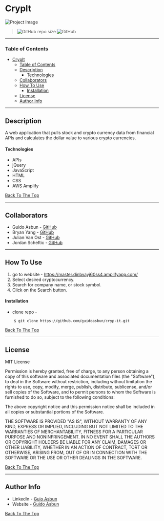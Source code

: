 # CrypIt

![Project Image](https://guidoasbun.s3.amazonaws.com/CrypIt.png)

> ![GitHub repo size](https://img.shields.io/github/repo-size/guidoasbun/cryp-it) ![GitHub](https://img.shields.io/github/license/guidoasbun/cryp-it)




---

### Table of Contents

- [CrypIt](#crypit)
    - [Table of Contents](#table-of-contents)
  - [Description](#description)
      - [Technologies](#technologies)
  - [Collaborators](#collaborators)
  - [How To Use](#how-to-use)
      - [Installation](#installation)
  - [License](#license)
  - [Author Info](#author-info)

---

## Description

A web application that pulls stock and crypto currency data from financial APIs and calculates the dollar value to various crypto currencies.

#### Technologies

- APIs
- jQuery
- JavaScript
- HTML
- CSS
- AWS Amplify

[Back To The Top](#crypit)

---

## Collaborators

- Guido Asbun - [GitHub](https://www.linkedin.com/in/guidoasbun/)
- Bryan Yang - [GitHub](https://github.com/preyx)
- Julian Van Ost - [GitHub](https://github.com/julianvanost)
- Jordan Scheftic - [GitHub](https://github.com/BOSSZEUS)

---

## How To Use

1. go to website - https://master.dinbvayj60ss4.amplifyapp.com/
2. Select desired cryptocurrency.
3. Search for company name, or stock symbol.
4. Click on the Search button.
   
#### Installation

- clone repo - 

```
    $ git clone https://github.com/guidoasbun/cryp-it.git
```

[Back To The Top](#crypit)

---


## License

MIT License

Permission is hereby granted, free of charge, to any person obtaining a copy
of this software and associated documentation files (the "Software"), to deal
in the Software without restriction, including without limitation the rights
to use, copy, modify, merge, publish, distribute, sublicense, and/or sell
copies of the Software, and to permit persons to whom the Software is
furnished to do so, subject to the following conditions:

The above copyright notice and this permission notice shall be included in all
copies or substantial portions of the Software.

THE SOFTWARE IS PROVIDED "AS IS", WITHOUT WARRANTY OF ANY KIND, EXPRESS OR
IMPLIED, INCLUDING BUT NOT LIMITED TO THE WARRANTIES OF MERCHANTABILITY,
FITNESS FOR A PARTICULAR PURPOSE AND NONINFRINGEMENT. IN NO EVENT SHALL THE
AUTHORS OR COPYRIGHT HOLDERS BE LIABLE FOR ANY CLAIM, DAMAGES OR OTHER
LIABILITY, WHETHER IN AN ACTION OF CONTRACT, TORT OR OTHERWISE, ARISING FROM,
OUT OF OR IN CONNECTION WITH THE SOFTWARE OR THE USE OR OTHER DEALINGS IN THE
SOFTWARE.

[Back To The Top](#crypit)

---

## Author Info

- LinkedIn - [Guio Asbun](https://www.linkedin.com/in/guidoasbun/)
- Website - [Guido Asbun](https://www.guidoasbun.net)

[Back To The Top](#crypit)

